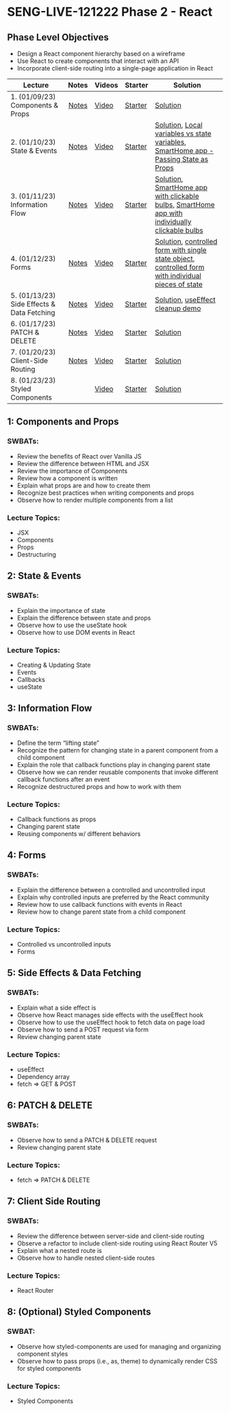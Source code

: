 # SENG-LIVE-121222 Phase 2 - React

## Phase Level Objectives

- Design a React component hierarchy based on a wireframe
- Use React to create components that interact with an API
- Incorporate client-side routing into a single-page application in React


| Lecture | Notes | Videos | Starter | Solution |
| ------- | :---: | ------ | ------- | -------- |
| 1. (01/09/23) Components & Props     |  [Notes](https://docs.google.com/document/d/1EbmXfu432Jyyz5p0xNqMHCpoUpbPi80rnzUthJnEhRU/edit#bookmark=id.492l5qp12q1x)     |  [Video](https://vimeo.com/787721467)      |    [Starter](https://github.com/learn-co-students/SENG-LIVE-121222-Phase-2/tree/main/01_components_and_props)     |   [Solution](https://github.com/learn-co-students/SENG-LIVE-121222-Phase-2/tree/01_notes/01_components_and_props)       |
| 2. (01/10/23) State & Events     |  [Notes](https://docs.google.com/document/d/1EbmXfu432Jyyz5p0xNqMHCpoUpbPi80rnzUthJnEhRU/edit#bookmark=id.vd3lnycixohm)     |   [Video](https://vimeo.com/788080238)     |    [Starter](https://github.com/learn-co-students/SENG-LIVE-121222-Phase-2/tree/main/02_state_and_events%20)     |    [Solution](https://github.com/learn-co-students/SENG-LIVE-121222-Phase-2/tree/02_notes/02_state_and_events%20), [Local variables vs state variables](https://codesandbox.io/s/counter-state-example-0r8stb?file=/src/App.js), [SmartHome app - Passing State as Props](https://codesandbox.io/s/vigilant-minsky-iiykrb)      |
| 3. (01/11/23) Information Flow     |  [Notes](https://docs.google.com/document/d/1EbmXfu432Jyyz5p0xNqMHCpoUpbPi80rnzUthJnEhRU/edit#bookmark=id.wy2x156r59it)     |  [Video](https://vimeo.com/788440572)      |   [Starter](https://github.com/learn-co-students/SENG-LIVE-121222-Phase-2/tree/main/03_information_flow)      |    [Solution](https://github.com/learn-co-students/SENG-LIVE-121222-Phase-2/tree/03_notes/02_state_and_events%20), [SmartHome app with clickable bulbs](https://codesandbox.io/s/smarthome-with-clickable-bulbs-woyctp), [SmartHome app with individually clickable bulbs](https://codesandbox.io/s/smarthome-with-individually-switchable-bulbs-du3hot)      |
| 4. (01/12/23) Forms     |   [Notes](https://docs.google.com/document/d/1EbmXfu432Jyyz5p0xNqMHCpoUpbPi80rnzUthJnEhRU/edit#bookmark=id.9becevreox7j)    |   [Video](#)     |   [Starter](#)      |  [Solution](#), [controlled form with single state object](https://codesandbox.io/s/refactoring-a-controlled-form-with-individual-pieces-of-state-juv663?file=/src/App.js), [controlled form with individual pieces of state](https://codesandbox.io/s/controlled-form-with-individual-pieces-of-state-pbjpe4?from-embed)        |
| 5. (01/13/23) Side Effects & Data Fetching     |  [Notes](https://docs.google.com/document/d/1EbmXfu432Jyyz5p0xNqMHCpoUpbPi80rnzUthJnEhRU/edit#bookmark=id.c2ylqc4vikay)     |   [Video](#)     |   [Starter](#)      |   [Solution](#), [useEffect cleanup demo](https://codesandbox.io/s/useeffect-cleanup-ig17kd?file=/src/Timer.js)       |
| 6. (01/17/23) PATCH & DELETE     |   [Notes](https://docs.google.com/document/d/1EbmXfu432Jyyz5p0xNqMHCpoUpbPi80rnzUthJnEhRU/edit#bookmark=id.wt5i3c5f41d9)    |   [Video](#)     |    [Starter](#)     |   [Solution](#)       |
| 7. (01/20/23) Client-Side Routing     |   [Notes](https://docs.google.com/document/d/1EbmXfu432Jyyz5p0xNqMHCpoUpbPi80rnzUthJnEhRU/edit#bookmark=kix.6dlvxf2ydepe)    |    [Video](#)    |   [Starter](#)      |    [Solution](#)      |
| 8. (01/23/23) Styled Components    |               |    [Video](#)    |   [Starter](#)      |    [Solution](#)      |

## 1: Components and Props
### SWBATs:
- Review the benefits of React over Vanilla JS 
- Review the difference between HTML and JSX
- Review the importance of Components
- Review how a component is written
- Explain what props are and how to create them
- Recognize best practices when writing components and props
- Observe how to render multiple components from a list
### Lecture Topics:
- JSX
- Components
- Props
- Destructuring


## 2: State & Events

### SWBATs:
- Explain the importance of state
- Explain the difference between state and props
- Observe how to use the useState hook
- Observe how to use DOM events in React
### Lecture Topics:
- Creating & Updating State
- Events
- Callbacks
- useState


## 3: Information Flow
### SWBATs:
- Define the term “lifting state”
- Recognize the pattern for changing state in a parent component from a child component
- Explain the role that callback functions play in changing parent state
- Observe how we can render reusable components that invoke different callback functions after an event
- Recognize destructured props and how to work with them
### Lecture Topics:
- Callback functions as props
- Changing parent state
- Reusing components w/ different behaviors

## 4: Forms
### SWBATs:
- Explain the difference between a controlled and uncontrolled input
- Explain why controlled inputs are preferred by the React community
- Review how to use callback functions with events in React
- Review how to change parent state from a child component
### Lecture Topics:
- Controlled vs uncontrolled inputs
- Forms

## 5: Side Effects & Data Fetching

### SWBATs:
- Explain what a side effect is
- Observe how React manages side effects with the useEffect hook
- Observe how to use the useEffect hook to fetch data on page load
- Observe how to send a POST request via form
- Review changing parent state
### Lecture Topics:
- useEffect
- Dependency array
- fetch => GET & POST

## 6: PATCH & DELETE
### SWBATs:
- Observe how to send a PATCH & DELETE request
- Review changing parent state
### Lecture Topics:
- fetch => PATCH & DELETE

## 7: Client Side Routing

### SWBATs:
- Review the difference between server-side and client-side routing
- Observe a refactor to include client-side routing using React Router V5
- Explain what a nested route is
- Observe how to handle nested client-side routes 
### Lecture Topics:
- React Router

## 8: (Optional) Styled Components
### SWBAT:
- Observe how styled-components are used for managing and organizing component styles
- Observe how to pass props (i.e., as, theme) to dynamically render CSS for styled components
### Lecture Topics:
- Styled Components
